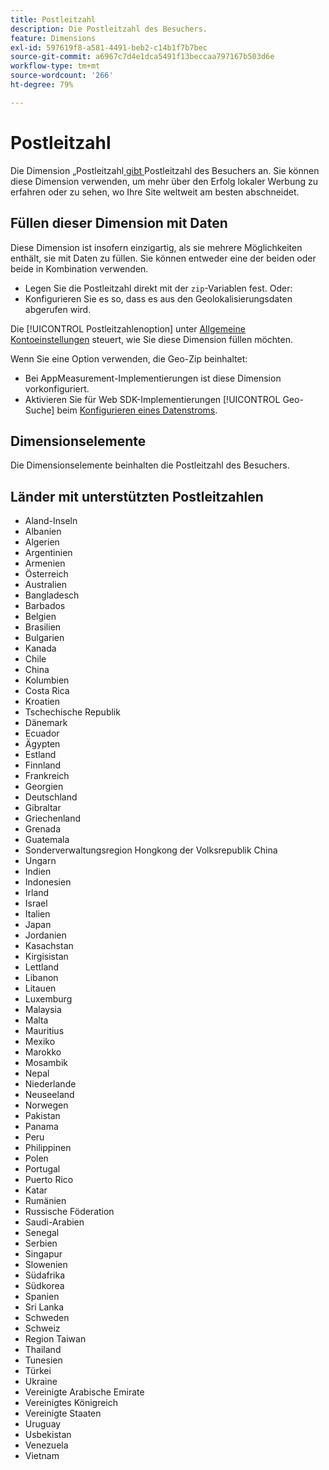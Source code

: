 ```yaml
---
title: Postleitzahl
description: Die Postleitzahl des Besuchers.
feature: Dimensions
exl-id: 597619f8-a581-4491-beb2-c14b1f7b7bec
source-git-commit: a6967c7d4e1dca5491f13beccaa797167b503d6e
workflow-type: tm+mt
source-wordcount: '266'
ht-degree: 79%

---
```


# Postleitzahl

Die Dimension „Postleitzahl[ gibt ](overview.md) Postleitzahl des Besuchers an. Sie können diese Dimension verwenden, um mehr über den Erfolg lokaler Werbung zu erfahren oder zu sehen, wo Ihre Site weltweit am besten abschneidet.

## Füllen dieser Dimension mit Daten

Diese Dimension ist insofern einzigartig, als sie mehrere Möglichkeiten enthält, sie mit Daten zu füllen. Sie können entweder eine der beiden oder beide in Kombination verwenden.

* Legen Sie die Postleitzahl direkt mit der `zip`-Variablen fest. Oder:
* Konfigurieren Sie es so, dass es aus den Geolokalisierungsdaten abgerufen wird.

Die [!UICONTROL Postleitzahlenoption] unter [Allgemeine Kontoeinstellungen](/help/admin/tools/manage-rs/edit-settings/general/general-acct-settings-admin.md) steuert, wie Sie diese Dimension füllen möchten.

Wenn Sie eine Option verwenden, die Geo-Zip beinhaltet:

* Bei AppMeasurement-Implementierungen ist diese Dimension vorkonfiguriert.
* Aktivieren Sie für Web SDK-Implementierungen [!UICONTROL Geo-Suche] beim [Konfigurieren eines Datenstroms](https://experienceleague.adobe.com/docs/experience-platform/datastreams/configure.html?lang=de).

## Dimensionselemente

Die Dimensionselemente beinhalten die Postleitzahl des Besuchers.

## Länder mit unterstützten Postleitzahlen

* Aland-Inseln
* Albanien
* Algerien
* Argentinien
* Armenien
* Österreich
* Australien
* Bangladesch
* Barbados
* Belgien
* Brasilien
* Bulgarien
* Kanada
* Chile
* China
* Kolumbien
* Costa Rica
* Kroatien
* Tschechische Republik
* Dänemark
* Ecuador
* Ägypten
* Estland
* Finnland
* Frankreich
* Georgien
* Deutschland
* Gibraltar
* Griechenland
* Grenada
* Guatemala
* Sonderverwaltungsregion Hongkong der Volksrepublik China
* Ungarn
* Indien
* Indonesien
* Irland
* Israel
* Italien
* Japan
* Jordanien
* Kasachstan
* Kirgisistan
* Lettland
* Libanon
* Litauen
* Luxemburg
* Malaysia
* Malta
* Mauritius
* Mexiko
* Marokko
* Mosambik
* Nepal
* Niederlande
* Neuseeland
* Norwegen
* Pakistan
* Panama
* Peru
* Philippinen
* Polen
* Portugal
* Puerto Rico
* Katar
* Rumänien
* Russische Föderation
* Saudi-Arabien
* Senegal
* Serbien
* Singapur
* Slowenien
* Südafrika
* Südkorea
* Spanien
* Sri Lanka
* Schweden
* Schweiz
* Region Taiwan
* Thailand
* Tunesien
* Türkei
* Ukraine
* Vereinigte Arabische Emirate
* Vereinigtes Königreich
* Vereinigte Staaten
* Uruguay
* Usbekistan
* Venezuela
* Vietnam
